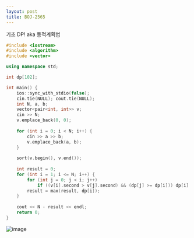 ```yaml
---
layout: post
title: BOJ-2565
---
```


기초 DP! aka 동적계획법

``` cpp
#include <iostream>
#include <algorithm>
#include <vector>

using namespace std;

int dp[102];

int main() {
    ios::sync_with_stdio(false);
    cin.tie(NULL); cout.tie(NULL);
	int N, a, b;
    vector<pair<int, int>> v;
	cin >> N;
	v.emplace_back(0, 0);
  
	for (int i = 0; i < N; i++) {
		cin >> a >> b;
		v.emplace_back(a, b);
	}
  
	sort(v.begin(), v.end());
	
	int result = 0;
	for (int i = 1; i <= N; i++) {
		for (int j = 0; j < i; j++) 
			if ((v[i].second > v[j].second) && (dp[j] >= dp[i])) dp[i] = dp[j] + 1;
		result = max(result, dp[i]);
	}
	
	cout << N - result << endl;
	return 0;
}
```

![image](https://user-images.githubusercontent.com/37402072/129137393-601ff109-10f4-4ae0-a538-4a86b3d758b6.png)
